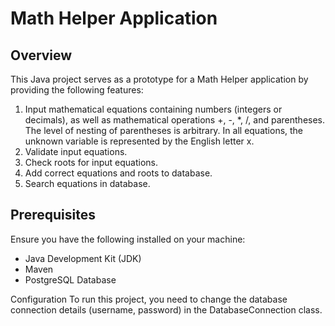 # Math Helper Application

## Overview

This Java project serves as a prototype for a Math Helper application by providing the following features:

1. Input mathematical equations containing numbers (integers or decimals), as well as mathematical operations +, -, *, /, and parentheses. The level of nesting of parentheses is arbitrary. In all equations, the unknown variable is represented by the English letter x.
2. Validate input equations.
3. Check roots for input equations.
4. Add correct equations and roots to database.
5. Search equations in database.

## Prerequisites

Ensure you have the following installed on your machine:
- Java Development Kit (JDK)
- Maven
- PostgreSQL Database

Configuration
To run this project, you need to change the database connection details (username, password) in the DatabaseConnection class.
